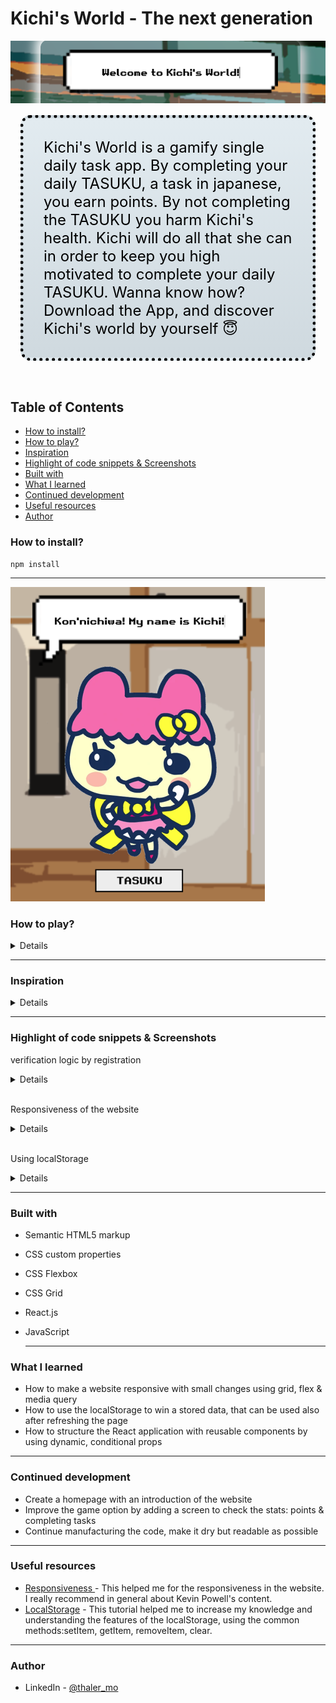 <h1>Kichi's World - The next generation</h1>

![welcome](/src/assets/images/screenshots/welcome_banner.png)

<div style="color:#000;font-size: 1.5rem; margin:1rem; border-radius:1rem; border:black dotted 5px; padding:2rem; background: linear-gradient(to top, #cfd9df 0%, #e2ebf0 100%);">
Kichi's World is a gamify single daily task app. By completing your daily TASUKU, a task in japanese, you earn points. By not completing the TASUKU you harm Kichi's health. Kichi will do all that she can in order to keep you high motivated to complete your daily TASUKU. Wanna know how? Download the App, and discover Kichi's world by yourself 😇
</div>
<br>

<!-- This is my solution to the [Product preview card component challenge on Frontend Mentor](https://www.frontendmentor.io/challenges/product-preview-card-component-GO7UmttRfa). -->

  <h2>Table of Contents</h2>

- [How to install?](#how-to-install)
- [How to play?](#how-to-play)
- [Inspiration](#inspiration)
- [Highlight of code snippets \& Screenshots](#highlight-of-code-snippets--screenshots)
- [Built with](#built-with)
- [What I learned](#what-i-learned)
- [Continued development](#continued-development)
- [Useful resources](#useful-resources)
- [Author](#author)

### How to install?

```
npm install
```

<hr>

![dashboard](/src/assets/images/screenshots/dashboard_small.png)

### How to play?

<details>
<ul>
<li>Enter to the following website and click on the registration button</li>
<li>After registration, you are ready to login into Kichi's world.</li>
<li>On the main screen, the Dashboard, Kichi will greeting you and will ask you to click on her to get some more instructions.</li>
<li>The Tasuku button will lead you to the screen, where you can choose your daily tasuku.</li>
<li>After Setting a Tasuku, Kich will wait for your feedback of completing or not completing the Tasuku</li>
<li>To inform Kichi about your achievement, use the thumbs buttons </li>
<li>By completing the task successfully, Kichi will give you starts, that represent your health points in the game.</li>
<li>By not completing the task, you will los your starts, and Kich will start to feel not well.</li>
<li>Still Kichi will motivate you, to try next day in with motivational quotes</li>
<li>By completing the Tasukus, Kichi will start to recover, by not completing the Tasukus, Kichi will become sick and will die</li>
</ul>
</details>
<hr>

### Inspiration

  <details>

**THE IDEA:** Kichi's World has been created as a group project in the full-stack development program at the Code wild school with [Bryan Blair](http://https://github.com/BryanClawdBlair).

<ins>This project is inspired by two iconic applications:</ins>:

- [Tamagucci](https://en.wikipedia.org/wiki/Tamagotchi) use to be in the 90's a poplar virtual pet, where the user supposed to feed it, play with it, and of course clean the poo:) A decent solution for kids, that their parents didn't allow them pets at home
- [Habitica](https://habitica.com/) an open source gamilfy application, with a RPG astatic, where the user earn coins & experience points by completing tasks and decrease heath by not completing the tasks.

**THE UX/UI INSPIRATION:** The app is inspired by the colorful japanese esthetic, with self-made icons using _Photoshop_ & _Figma_. The goal it to make the UX goals were to taking care to all the small details on the screen to maximize the engagement of the user.

</details><hr>

### Highlight of code snippets & Screenshots

<summery>verification logic by registration</summery>

  <details>

![Registration Screen](./images/../src/assets/images/screenshots/registration.png)

```
const validate = () => {
    console.log(userName, email, password, conPassword);

    // #### conditions for the form validation
    // 1. user name
    if (userName.length > 1) {
      setEUserName('');
      setUColor('green');
    } else {
      setEUserName('Username must contain at least 8 characters');
      setUColor('red');
    }

    // 2. email
    if (email.includes('@') && email.includes('.com')) {
      setEEmail('');
      setEColor('green');
    } else {
      setEEmail('Must be a valid email address');
      setEColor('red');
    }

    // 3. password
    if (password.length > 4) {
      setEPassword('');
      setPColor('green');
    } else {
      setEPassword('Please enter a password with at least 8 digits');
      setPColor('red');
    }

    // 4. confirm password
    if (password !== '' && password === conPassword) {
      setEConPassword('');
      setConPcolor('green');
    } else {
      setEConPassword('Passwords not matched');
      setConPcolor('red');
    }
  };
```

</details> <br>

<summery>Responsiveness of the website</summery>

<details>

![Responsiveness](/src/assets/images/screenshots/responsive.png)

<p>Using two media queries sizes for medium and small screen. the goal is to make it responsive in the main code, and make small changes to maximize the ux</p>

```
/* ===================== MEDIA QUERIES (MEDIUM DEVICES) =========================*/
@media screen and (max-width: 1024px) {
  .kichi-logo {
    right: -4%;
    top: -5%;
  }
}

/* ===================== MEDIA QUERIES (SMALL DEVICES) ========================= */
@media screen and (max-width: 600px) {
  .top-stage {
    gap: 2rem;
  }}

```

</details><br>

<summery>Using localStorage</summery>

<details>

![Responsiveness](/src/assets/images/screenshots/localStorage.png)

<p>Using localStorage to save the information of the user for the login</p>

```
  const handleLogin = () => {

    // ### localStorage ####
    // getting the item from the localStorage and convert it to JS syntax
    // this item has been created in the registration page
    const users = JSON.parse(localStorage.getItem('users'));

    // Using the For of loop, optional since the ES6
    // Looping through all the users to find a match with the user & the password
    //it's true, then iterate by one and show me the message
    let i = 0;
    for (let el of users) {
      if (el.email === email && el.password === password) {
        i++;
      }
    }

    //### START CONDITION to login to the Dashboard ####
    //if the variable i ==== 1, it means that there is a match with the login and the password

    if (i === 1) {

      // ### LocalStorage ###
      // 1.  set 2 new items in the localStorage
      alert('Login Successful');
      localStorage.setItem('loggedIn', 'yes');
      localStorage.setItem('currentUser', email);

      // 2. Set the time after the login
      const today = new Date();
      const currentTime =
        today.getFullYear() +
        '-' +
        (today.getMonth() + 1) +
        '-' +
        (today.getDay() + 1);

      // ### LocalStorage ###
      // 3. Get the user item,  currentUser and convert it to js
      let localEntry = JSON.parse(localStorage.getItem('users'));
      let currentUserEntry = localStorage.getItem('currentUser');

      // 4. Using fine index to find the position of the users email in the array
      // in order to add read and add information
      //getting the index number
      let index = localEntry.findIndex(
        (element) => element.email === currentUserEntry
      );

      // 5. Add another property to the existing object in the index position
      // currentTime is the timeStamp of the login
      localEntry[index] = {
        ...localEntry[index],
        time: currentTime,
        //hp: currentUserHP,
      };

      // ### localStorage ###
      // 6. Replace the item users with the new information (the currentTime property)
      localStorage.setItem('users', JSON.stringify(localEntry));

```

</details>

<hr>

### Built with

- Semantic HTML5 markup
- CSS custom properties
- CSS Flexbox
- CSS Grid
- React.js
- JavaScript

  <hr>

### What I learned

- How to make a website responsive with small changes using grid, flex & media query
- How to use the localStorage to win a stored data, that can be used also after refreshing the page
- How to structure the React application with reusable components by using dynamic, conditional props

<hr>

### Continued development

- Create a homepage with an introduction of the website
- Improve the game option by adding a screen to check the stats: points & completing tasks
- Continue manufacturing the code, make it dry but readable as possible

<hr>

### Useful resources

- [Responsiveness ](https://www.youtube.com/watch?v=0ohtVzCSHqs&t=2s) - This helped me for the responsiveness in the website. I really recommend in general about Kevin Powell's content.
- [LocalStorage](https://youtu.be/6eFwtaZf6zc) - This tutorial helped me to increase my knowledge and understanding the features of the localStorage, using the common methods:setItem,
  getItem, removeItem, clear.

<hr>

### Author

- LinkedIn - [@thaler_mo](https://www.linkedin.com/in/moran-thaler/)
